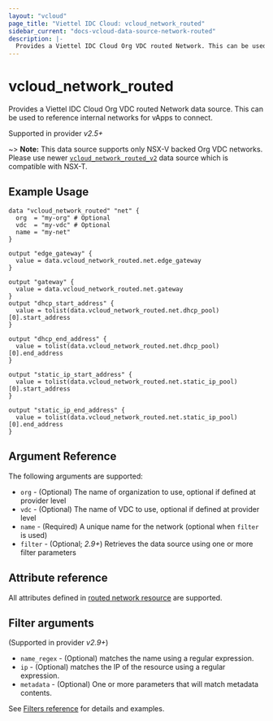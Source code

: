 ```yaml
---
layout: "vcloud"
page_title: "Viettel IDC Cloud: vcloud_network_routed"
sidebar_current: "docs-vcloud-data-source-network-routed"
description: |-
  Provides a Viettel IDC Cloud Org VDC routed Network. This can be used to reference internal networks for vApps to connect.
---
```


# vcloud\_network\_routed

Provides a Viettel IDC Cloud Org VDC routed Network data source. This can be used to reference internal networks for vApps to connect.

Supported in provider *v2.5+*

~> **Note:** This data source supports only NSX-V backed Org VDC networks.
Please use newer [`vcloud_network_routed_v2`](/providers/vmware/vcloud/latest/docs/data-sources/network_routed_v2)
data source which is compatible with NSX-T.

## Example Usage

```hcl
data "vcloud_network_routed" "net" {
  org  = "my-org" # Optional
  vdc  = "my-vdc" # Optional
  name = "my-net"
}

output "edge_gateway" {
  value = data.vcloud_network_routed.net.edge_gateway
}

output "gateway" {
  value = data.vcloud_network_routed.net.gateway
}
output "dhcp_start_address" {
  value = tolist(data.vcloud_network_routed.net.dhcp_pool)[0].start_address
}

output "dhcp_end_address" {
  value = tolist(data.vcloud_network_routed.net.dhcp_pool)[0].end_address
}

output "static_ip_start_address" {
  value = tolist(data.vcloud_network_routed.net.static_ip_pool)[0].start_address
}

output "static_ip_end_address" {
  value = tolist(data.vcloud_network_routed.net.static_ip_pool)[0].end_address
}
```

## Argument Reference

The following arguments are supported:

* `org` - (Optional) The name of organization to use, optional if defined at provider level
* `vdc` - (Optional) The name of VDC to use, optional if defined at provider level
* `name` - (Required) A unique name for the network (optional when `filter` is used)
* `filter` - (Optional; *2.9+*) Retrieves the data source using one or more filter parameters

## Attribute reference

All attributes defined in [routed network resource](/providers/vmware/vcloud/latest/docs/resources/network_routed#attribute-reference) are supported.

## Filter arguments

(Supported in provider *v2.9+*)

* `name_regex` - (Optional) matches the name using a regular expression.
* `ip` - (Optional) matches the IP of the resource using a regular expression.
* `metadata` - (Optional) One or more parameters that will match metadata contents.

See [Filters reference](/providers/vmware/vcloud/latest/docs/guides/data_source_filters) for details and examples.


